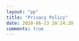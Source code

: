 ```yaml
---
layout: "pp"
title: "Privacy Policy"
date: 2020-06-23 20:24:20
comments: true
---
```


<script>
window.open("/agreement/privacy-policy/en","_self")
  </script>
